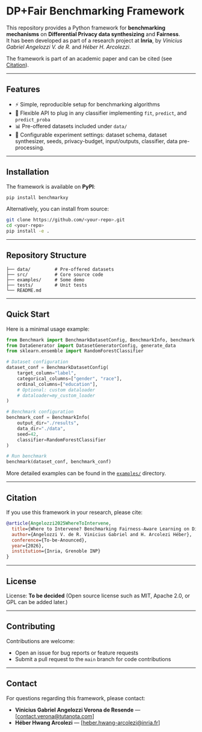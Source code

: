 # DP+Fair Benchmarking Framework

This repository provides a Python framework for **benchmarking mechanisms** on **Differential Privacy data synthesizing** and **Fairness**.  
It has been developed as part of a research project at **Inria**, by *Vinicius Gabriel Angelozzi V. de R.* and *Héber H. Arcolezzi*.  

The framework is part of an academic paper and can be cited (see [Citation](#citation)).  

---

## Features

- ⚡ Simple, reproducible setup for benchmarking algorithms  
- 🧩 Flexible API to plug in any classifier implementing `fit`, `predict`, and `predict_proba`  
- 📊 Pre-offered datasets included under `data/`  
- 🔬 Configurable experiment settings: dataset schema, dataset synthesizer, seeds, privacy-budget, input/outputs, classifier, data pre-processing.  

---

## Installation

The framework is available on **PyPI**:

```bash
pip install benchmarkxy
````

Alternatively, you can install from source:

```bash
git clone https://github.com/<your-repo>.git
cd <your-repo>
pip install -e .
```

---

## Repository Structure

```
├── data/         # Pre-offered datasets
├── src/          # Core source code
├── examples/     # Some demo
├── tests/        # Unit tests
└── README.md
```

---

## Quick Start

Here is a minimal usage example:

```python
from Benchmark import BenchmarkDatasetConfig, BenchmarkInfo, benchmark
from DataGenerator import DatasetGeneratorConfig, generate_data
from sklearn.ensemble import RandomForestClassifier

# Dataset configuration
dataset_conf = BenchmarkDatasetConfig(
    target_column="label",
    categorical_columns=["gender", "race"],
    ordinal_columns=["education"],
    # Optional: custom dataloader
    # dataloader=my_custom_loader
)

# Benchmark configuration
benchmark_conf = BenchmarkInfo(
    output_dir="./results",
    data_dir="./data",
    seed=42,
    classifier=RandomForestClassifier
)

# Run benchmark
benchmark(dataset_conf, benchmark_conf)
```

More detailed examples can be found in the [`examples/`](examples/) directory.

---

## Citation

If you use this framework in your research, please cite:

```bibtex
@article{Angelozzi2025WhereToIntervene,
  title={Where to Intervene? Benchmarking Fairness-Aware Learning on Differentially Private Synthetic Tabular Data [Experiment, Analysis & Benchmark]},
  author={Angelozzi V. de R. Vinicius Gabriel and H. Arcolezi Héber},
  conference={To-be-Anounced},
  year={2026},
  institution={Inria, Grenoble INP}
}
```

---

## License

License: **To be decided**
(Open source license such as MIT, Apache 2.0, or GPL can be added later.)

---

## Contributing

Contributions are welcome:

* Open an issue for bug reports or feature requests
* Submit a pull request to the `main` branch for code contributions

---

## Contact

For questions regarding this framework, please contact:

* **Vinicius Gabriel Angelozzi Verona de Resende** — \[contact.verona@tutanota.com]
* **Héber Hwang Arcolezi** — \[heber.hwang-arcolezi@inria.fr]
